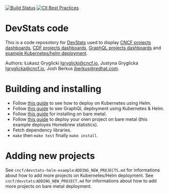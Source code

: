 [![Build Status](https://travis-ci.org/cncf/devstatscode.svg?branch=master)](https://travis-ci.org/cncf/devstatscode)
[![CII Best Practices](https://bestpractices.coreinfrastructure.org/projects/1357/badge)](https://bestpractices.coreinfrastructure.org/projects/1357)

# DevStats code

This is a code reposotory for [DevStats](https://github.com/cncf/devstats) used to display [CNCF projects dashboards](https://devstats.cncf.io), [CDF projects dashboards](https://devstats.cd.foundation), [GraphQL projects dashboards](https://devstats.graphql.org) and [example Kubernetes/helm deployment](https://cncf.devstats-demo.net).

Authors: Łukasz Gryglicki <lgryglicki@cncf.io>, Justyna Gryglicka <lgryglicka@cncf.io>, Josh Berkus <jberkus@redhat.com>.

# Building and installing

- Follow [this guide](https://github.com/cncf/devstats-helm-example/blob/master/README.md) to see how to deploy on Kubernetes using Helm.
- Follow [this guide](https://github.com/cncf/devstats-helm-graphql/blob/master/README.md) to see GraphQL deployment using Kubernetes & Helm.
- Follow [this guide](https://github.com/cncf/devstats/blob/master/INSTALL_UBUNTU18.md#devstats-installation-on-ubuntu) for installing on bare metal.
- Follow [this guide](https://github.com/cncf/devstats-example/blob/master/README.md) to deploy your oiwn project on bare metal (this example deployes Homebrew statistics).
- Fetch dependency libraries.
- `make` then `make test` finally `make install`.

# Adding new projects

See `cncf/devstats-helm-example`:`ADDING_NEW_PROJECTS.md` for informations about how to add more projects on Kubernetes/Helm deployment.
See `cncf/devstats`:`ADDING_NEW_PROJECT.md` for informations about how to add more projects on bare metal deployment.
